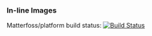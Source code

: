 ### In-line Images

Matterfoss/platform build status:  [![Build Status](https://travis-ci.org/matterfoss/platform.svg?branch=master)](https://travis-ci.org/matterfoss/platform)
